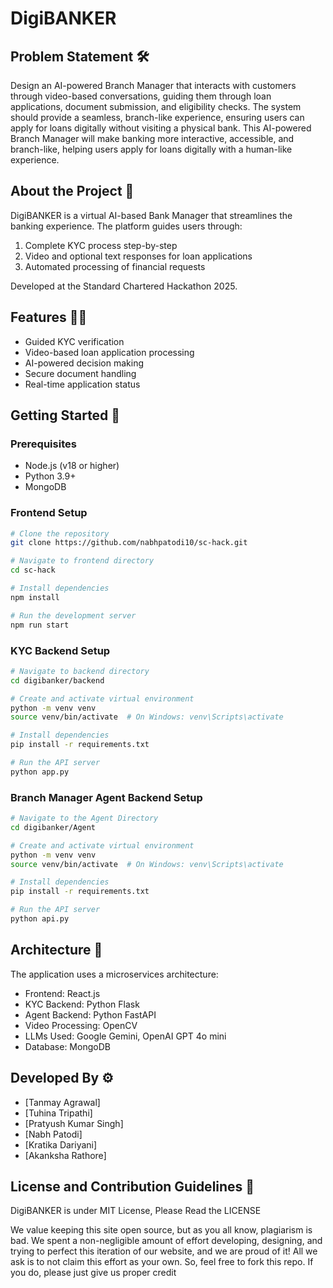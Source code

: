 # DigiBANKER

## Problem Statement 🛠️

Design an AI-powered Branch Manager that interacts with customers through video-based conversations, guiding them through loan applications, document submission, and eligibility checks. The system should provide a seamless, branch-like experience, ensuring users can apply for loans digitally without visiting a physical bank. This AI-powered Branch Manager will make banking more interactive, accessible, and branch-like, helping users apply for loans digitally with a human-like experience.

## About the Project 📝

DigiBANKER is a virtual AI-based Bank Manager that streamlines the banking experience. The platform guides users through:

1. Complete KYC process step-by-step
2. Video and optional text responses for loan applications
3. Automated processing of financial requests

Developed at the Standard Chartered Hackathon 2025.

## Features 💪🏽

- Guided KYC verification
- Video-based loan application processing
- AI-powered decision making
- Secure document handling
- Real-time application status

## Getting Started 🚀

### Prerequisites

- Node.js (v18 or higher)
- Python 3.9+
- MongoDB

### Frontend Setup

```bash
# Clone the repository
git clone https://github.com/nabhpatodi10/sc-hack.git

# Navigate to frontend directory
cd sc-hack

# Install dependencies
npm install

# Run the development server
npm run start
```

### KYC Backend Setup

```bash
# Navigate to backend directory
cd digibanker/backend

# Create and activate virtual environment
python -m venv venv
source venv/bin/activate  # On Windows: venv\Scripts\activate

# Install dependencies
pip install -r requirements.txt

# Run the API server
python app.py
```

### Branch Manager Agent Backend Setup

```bash
# Navigate to the Agent Directory
cd digibanker/Agent

# Create and activate virtual environment
python -m venv venv
source venv/bin/activate  # On Windows: venv\Scripts\activate

# Install dependencies
pip install -r requirements.txt

# Run the API server
python api.py
```

## Architecture 🧠

The application uses a microservices architecture:
- Frontend: React.js
- KYC Backend: Python Flask
- Agent Backend: Python FastAPI
- Video Processing: OpenCV
- LLMs Used: Google Gemini, OpenAI GPT 4o mini
- Database: MongoDB

## Developed By ⚙️

- [Tanmay Agrawal]
- [Tuhina Tripathi]
- [Pratyush Kumar Singh]
- [Nabh Patodi]
- [Kratika Dariyani]
- [Akanksha Rathore]

## License and Contribution Guidelines 📜

DigiBANKER is under MIT License, Please Read the LICENSE

We value keeping this site open source, but as you all know, plagiarism is bad. We spent a non-negligible amount of effort developing, designing, and trying to perfect this iteration of our website, and we are proud of it! All we ask is to not claim this effort as your own.
So, feel free to fork this repo. If you do, please just give us proper credit

